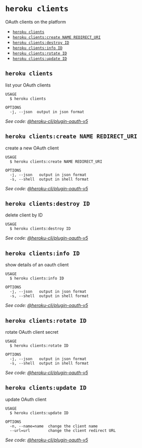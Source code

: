 `heroku clients`
================

OAuth clients on the platform

* [`heroku clients`](#heroku-clients)
* [`heroku clients:create NAME REDIRECT_URI`](#heroku-clientscreate-name-redirect-uri)
* [`heroku clients:destroy ID`](#heroku-clientsdestroy-id)
* [`heroku clients:info ID`](#heroku-clientsinfo-id)
* [`heroku clients:rotate ID`](#heroku-clientsrotate-id)
* [`heroku clients:update ID`](#heroku-clientsupdate-id)

## `heroku clients`

list your OAuth clients

```
USAGE
  $ heroku clients

OPTIONS
  -j, --json  output in json format
```

_See code: [@heroku-cli/plugin-oauth-v5](https://github.com/heroku/cli/blob/v7.5.6/packages/oauth-v5/lib/commands/clients/index.js)_

## `heroku clients:create NAME REDIRECT_URI`

create a new OAuth client

```
USAGE
  $ heroku clients:create NAME REDIRECT_URI

OPTIONS
  -j, --json   output in json format
  -s, --shell  output in shell format
```

_See code: [@heroku-cli/plugin-oauth-v5](https://github.com/heroku/cli/blob/v7.5.6/packages/oauth-v5/lib/commands/clients/create.js)_

## `heroku clients:destroy ID`

delete client by ID

```
USAGE
  $ heroku clients:destroy ID
```

_See code: [@heroku-cli/plugin-oauth-v5](https://github.com/heroku/cli/blob/v7.5.6/packages/oauth-v5/lib/commands/clients/destroy.js)_

## `heroku clients:info ID`

show details of an oauth client

```
USAGE
  $ heroku clients:info ID

OPTIONS
  -j, --json   output in json format
  -s, --shell  output in shell format
```

_See code: [@heroku-cli/plugin-oauth-v5](https://github.com/heroku/cli/blob/v7.5.6/packages/oauth-v5/lib/commands/clients/info.js)_

## `heroku clients:rotate ID`

rotate OAuth client secret

```
USAGE
  $ heroku clients:rotate ID

OPTIONS
  -j, --json   output in json format
  -s, --shell  output in shell format
```

_See code: [@heroku-cli/plugin-oauth-v5](https://github.com/heroku/cli/blob/v7.5.6/packages/oauth-v5/lib/commands/clients/rotate.js)_

## `heroku clients:update ID`

update OAuth client

```
USAGE
  $ heroku clients:update ID

OPTIONS
  -n, --name=name  change the client name
  --url=url        change the client redirect URL
```

_See code: [@heroku-cli/plugin-oauth-v5](https://github.com/heroku/cli/blob/v7.5.6/packages/oauth-v5/lib/commands/clients/update.js)_
